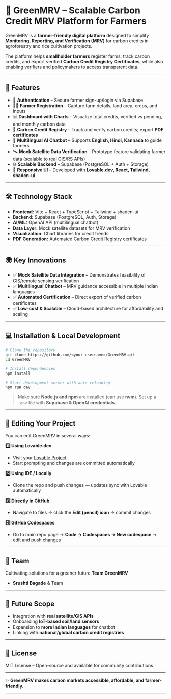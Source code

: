 # 🌱 GreenMRV – Scalable Carbon Credit MRV Platform for Farmers

GreenMRV is a **farmer-friendly digital platform** designed to simplify **Monitoring, Reporting, and Verification (MRV)** for carbon credits in agroforestry and rice cultivation projects.

The platform helps **smallholder farmers** register farms, track carbon credits, and export verified **Carbon Credit Registry Certificates**, while also enabling verifiers and policymakers to access transparent data.

---

## 🚀 Features

* 🔐 **Authentication** – Secure farmer sign-up/login via Supabase
* 👩‍🌾 **Farmer Registration** – Capture farm details, land area, crops, and inputs
* 📊 **Dashboard with Charts** – Visualize total credits, verified vs pending, and monthly carbon data
* 📑 **Carbon Credit Registry** – Track and verify carbon credits; export **PDF certificates**
* 🤖 **Multilingual AI Chatbot** – Supports **English, Hindi, Kannada** to guide farmers
* 🛰️ **Mock Satellite Data Verification** – Prototype feature validating farmer data (scalable to real GIS/RS APIs)
* 🌐 **Scalable Backend** – Supabase (PostgreSQL + Auth + Storage)
* 📱 **Responsive UI** – Developed with **Lovable.dev, React, Tailwind, shadcn-ui**

---

## 🛠️ Technology Stack

* **Frontend:** Vite + React + TypeScript + Tailwind + shadcn-ui
* **Backend:** Supabase (PostgreSQL, Auth, Storage)
* **AI/ML:** OpenAI API (multilingual chatbot)
* **Data Layer:** Mock satellite datasets for MRV verification
* **Visualization:** Chart libraries for credit trends
* **PDF Generation:** Automated Carbon Credit Registry certificates

---

## 🌍 Key Innovations

* ✅ **Mock Satellite Data Integration** – Demonstrates feasibility of GIS/remote sensing verification
* ✅ **Multilingual Chatbot** – MRV guidance accessible in multiple Indian languages
* ✅ **Automated Certification** – Direct export of verified carbon certificates
* ✅ **Low-cost & Scalable** – Cloud-based architecture for affordability and scaling

---

## 💻 Installation & Local Development

```bash
# Clone the repository
git clone https://github.com/<your-username>/GreenMRV.git
cd GreenMRV

# Install dependencies
npm install

# Start development server with auto-reloading
npm run dev
```

> Make sure **Node.js and npm** are installed (can use **nvm**).
> Set up a `.env` file with **Supabase & OpenAI credentials**.

---

## 🔧 Editing Your Project

You can edit GreenMRV in several ways:

**1️⃣ Using Lovable.dev**

* Visit your [Lovable Project](https://lovable.dev/projects/1e97e1c8-771d-4741-adb9-473ab943e1a1)
* Start prompting and changes are committed automatically

**2️⃣ Using IDE / Locally**

* Clone the repo and push changes — updates sync with Lovable automatically

**3️⃣ Directly in GitHub**

* Navigate to files → click the **Edit (pencil) icon** → commit changes

**4️⃣ GitHub Codespaces**

* Go to main repo page → **Code → Codespaces → New codespace** → edit and push changes

---



## 👥 Team

Cultivating solutions for a greener future **Team GreenMRV**

* **Srushti Bagade** & Team

---

## 📌 Future Scope

* Integration with **real satellite/GIS APIs**
* Onboarding **IoT-based soil/land sensors**
* Expansion to **more Indian languages** for chatbot
* Linking with **national/global carbon credit registries**

---

## 📜 License

MIT License – Open-source and available for community contributions

---

✨ **GreenMRV makes carbon markets accessible, affordable, and farmer-friendly.**

---





